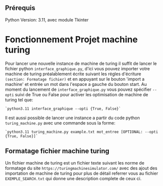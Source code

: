 ## Prérequis

Python Version: 3.11, avec module Tkinter

# Fonctionnement Projet machine turing

Pour lancer une nouvelle instance de machine de turing il suffit de lancer le fichier python `interface_graphique.py`, d'ici vous pouvez importer votre
machine de turing préalablement écrite suivant les régles d'écriture `(section: Formatage fichier)` et en appuyant sur le bouton 'import a machine'
et entrée un mot dans l'espace a gauche du bouton start.
Au moment du lancement de `interface_graphique.py` vous pouvez spécifier `--opti` suivi de True ou False pour activer les optimisation de machine de turing tel que:

    `python3.11 interface_graphique --opti {True, False}`

Il est aussi possible de lancer une instance a partir du code python `turing_machine.py` avec une commande sous la forme:

    `python3.11 turing_machine.py example.txt mot_entree [OPTIONAL: --opti {True, False}]`

## Formatage fichier machine turing

Un fichier machine de turing est un fichier texte suivant les norme de formatage du site `https://turingmachinesimulator.com/`
avec des ajout des importation de machine de turing pour plus de détail referrer vous au fichier `EXEMPLE_SEARCH.txt` qui donne
une description complete de ceux ci.
